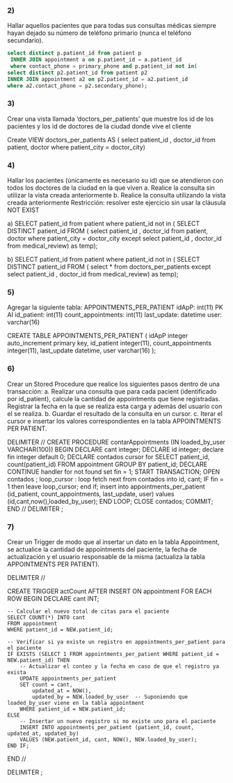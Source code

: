 ### 2) 
Hallar aquellos pacientes que para todas sus consultas médicas siempre hayan
dejado su número de teléfono primario (nunca el teléfono secundario).
```sql
select distinct p.patient_id from patient p
 INNER JOIN appointment a on p.patient_id = a.patient_id
 where contact_phone = primary_phone and p.patient_id not in(
select distinct p2.patient_id from patient p2
INNER JOIN appointment a2 on p2.patient_id = a2.patient_id 
where a2.contact_phone = p2.secondary_phone);
````


### 3)
Crear una vista llamada ‘doctors_per_patients’ que muestre los id de los pacientes y
los id de doctores de la ciudad donde vive el cliente

Create VIEW doctors_per_patients  AS ( select patient_id , doctor_id from patient, doctor 
where patient_city = doctor_city)

### 4)
Hallar los pacientes (únicamente es necesario su id) que se atendieron con todos los
doctores de la ciudad en la que viven
a. Realice la consulta sin utilizar la vista creada anteriormente
b. Realice la consulta utilizando la vista creada anteriormente
Restricción: resolver este ejercicio sin usar la cláusula NOT EXIST


a)
SELECT patient_id from patient where patient_id not in (
SELECT DISTINCT patient_id FROM (
select patient_id , doctor_id from patient, doctor 
where patient_city = doctor_city 
except
select patient_id , doctor_id from medical_review) as temp);

b)
SELECT patient_id from patient where patient_id not in (
SELECT DISTINCT patient_id FROM (
select * from doctors_per_patients
except
select patient_id , doctor_id from medical_review) as temp);

### 5) 
Agregar la siguiente tabla:
APPOINTMENTS_PER_PATIENT
idApP: int(11) PK AI
id_patient: int(11)
count_appointments: int(11)
last_update: datetime
user: varchar(16)

CREATE TABLE APPOINTMENTS_PER_PATIENT (
idApP integer auto_increment primary key,
id_patient integer(11),
count_appointments integer(11),
last_update datetime,
user varchar(16)
);


### 6)
Crear un Stored Procedure que realice los siguientes pasos dentro de una
transacción:
a. Realizar una consulta que para cada pacient (identificado por id_patient),
calcule la cantidad de appointments que tiene registradas. Registrar la fecha
en la que se realiza esta carga y además del usuario con el se realiza.
b. Guardar el resultado de la consulta en un cursor.
c. Iterar el cursor e insertar los valores correspondientes en la tabla
APPOINTMENTS PER PATIENT.

DELIMITER //
CREATE PROCEDURE contarAppointments (IN loaded_by_user VARCHAR(100))
BEGIN
	DECLARE cant integer;
    DECLARE id integer;
    declare fin integer default 0;
	DECLARE contados cursor for
	SELECT patient_id, count(patient_id) 
    FROM appointment
    GROUP BY patient_id;
    DECLARE CONTINUE handler for not found set fin = 1;
    START TRANSACTION;
	OPEN contados ;
		loop_cursor : loop
        fetch next from contados into id, cant;
        IF fin = 1 then
			leave loop_cursor;
		end if;
        insert into appointments_per_patient (id_patient, count_appointments, last_update, user)
        values (id,cant,now(),loaded_by_user);
    END LOOP;
    CLOSE contados;
    COMMIT;
END //
DELIMITER ; 

### 7)
Crear un Trigger de modo que al insertar un dato en la tabla Appointment, se
actualice la cantidad de appointments del paciente, la fecha de actualización y el
usuario responsable de la misma (actualiza la tabla APPOINTMENTS PER
PATIENT).

DELIMITER //

CREATE TRIGGER actCount
AFTER INSERT ON appointment
FOR EACH ROW
BEGIN
    DECLARE cant INT;

    -- Calcular el nuevo total de citas para el paciente
    SELECT COUNT(*) INTO cant
    FROM appointment
    WHERE patient_id = NEW.patient_id;
    
    -- Verificar si ya existe un registro en appointments_per_patient para el paciente
    IF EXISTS (SELECT 1 FROM appointments_per_patient WHERE patient_id = NEW.patient_id) THEN
        -- Actualizar el conteo y la fecha en caso de que el registro ya exista
        UPDATE appointments_per_patient
        SET count = cant,
            updated_at = NOW(),
            updated_by = NEW.loaded_by_user  -- Suponiendo que loaded_by_user viene en la tabla appointment
        WHERE patient_id = NEW.patient_id;
    ELSE
        -- Insertar un nuevo registro si no existe uno para el paciente
        INSERT INTO appointments_per_patient (patient_id, count, updated_at, updated_by)
        VALUES (NEW.patient_id, cant, NOW(), NEW.loaded_by_user);
    END IF;
END //

DELIMITER ;